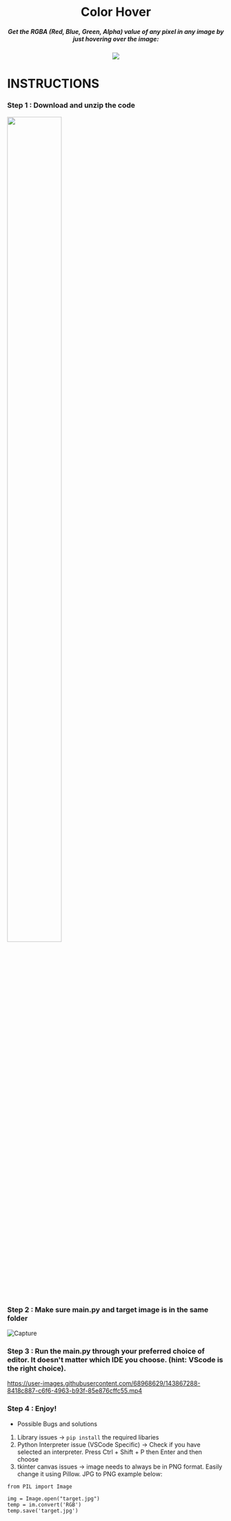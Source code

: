 <H1 align="center">
    Color Hover
</H1>

<H5 align="center">
    Get the RGBA (Red, Blue, Green, Alpha) value of any pixel in any image by just hovering over the image:
</H5>

<p align="center">
  <img src="https://user-images.githubusercontent.com/68968629/143863898-559a9ed6-744a-4826-a9dd-74e9bbaef7a4.gif" />
</p>



# INSTRUCTIONS



### Step 1 : Download and unzip the code


<img src="https://user-images.githubusercontent.com/68968629/143865600-5ca0219c-3b04-4a3a-b106-cf9e65d008f3.jpg" width=50% height=70%>


### Step 2 : Make sure main.py and target image is in the same folder


![Capture](https://user-images.githubusercontent.com/68968629/143866358-92da08f7-d04e-4062-a657-4f4d8bf63160.PNG)


### Step 3 : Run the main.py through your preferred choice of editor. It doesn't matter which IDE you choose. (hint: VScode is the right choice).


https://user-images.githubusercontent.com/68968629/143867288-8418c887-c6f6-4963-b93f-85e876cffc55.mp4


### Step 4 : Enjoy!


* Possible Bugs and solutions
1. Library issues -> ```pip install``` the required libaries
2. Python Interpreter issue (VSCode Specific) -> Check if you have selected an interpreter. Press Ctrl + Shift + P then Enter and then choose
3. tkinter canvas issues -> image needs to always be in PNG format. Easily change it using Pillow. JPG to PNG example below:
```
from PIL import Image

img = Image.open("target.jpg")
temp = im.convert('RGB')
temp.save('target.jpg')

```



